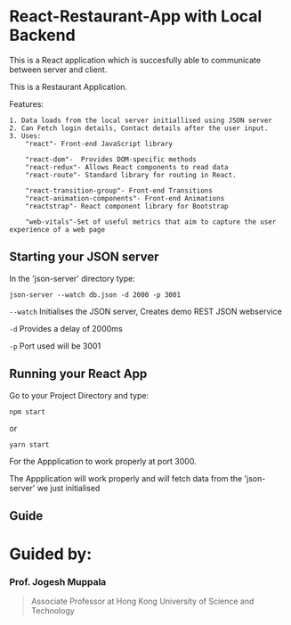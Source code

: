 
# React-Restaurant-App with Local Backend

This is a React application which is succesfully able to communicate between server and client.

This is a Restaurant Application.

Features:

    1. Data loads from the local server initiallised using JSON server
    2. Can Fetch login details, Contact details after the user input.
    3. Uses:
        "react"- Front-end JavaScript library
        
        "react-dom"-  Provides DOM-specific methods
        "react-redux"- Allows React components to read data
        "react-route"- Standard library for routing in React.

        "react-transition-group"- Front-end Transitions
        "react-animation-components"- Front-end Animations
        "reactstrap"- React component library for Bootstrap

        "web-vitals"-Set of useful metrics that aim to capture the user experience of a web page

## Starting your JSON server

In the 'json-server' directory type:
```
json-server --watch db.json -d 2000 -p 3001
```

`--watch` Initialises the JSON server, Creates demo REST JSON webservice

`-d`  Provides a delay of 2000ms

`-p` Port used will be 3001
## Running your React App

Go to your Project Directory and type:

```
npm start
```
or 
```
yarn start
```

For the Appplication to work properly at port 3000.

The Appplication will work properly and will fetch data from the 'json-server'
we just initialised
## Guide
# Guided by: 
### Prof. Jogesh Muppala 
> Associate Professor at Hong Kong University of Science and Technology
    
